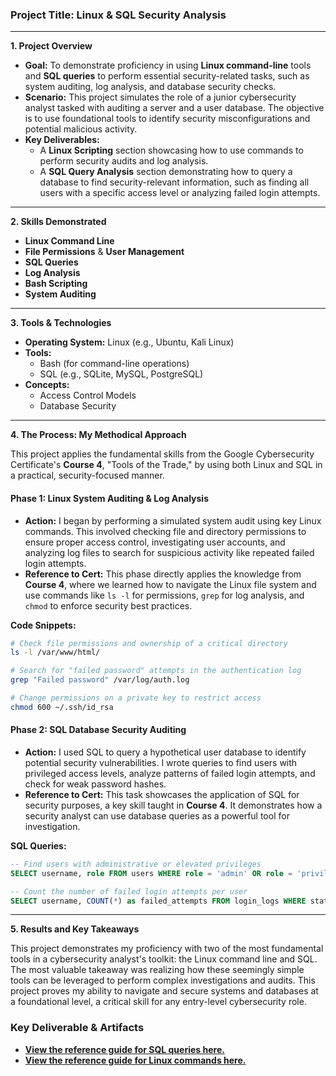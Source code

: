 ### **Project Title: Linux & SQL Security Analysis**

-----

**1. Project Overview**

  * **Goal:** To demonstrate proficiency in using **Linux command-line** tools and **SQL queries** to perform essential security-related tasks, such as system auditing, log analysis, and database security checks.
  * **Scenario:** This project simulates the role of a junior cybersecurity analyst tasked with auditing a server and a user database. The objective is to use foundational tools to identify security misconfigurations and potential malicious activity.
  * **Key Deliverables:**
      * A **Linux Scripting** section showcasing how to use commands to perform security audits and log analysis.
      * A **SQL Query Analysis** section demonstrating how to query a database to find security-relevant information, such as finding all users with a specific access level or analyzing failed login attempts.

-----

**2. Skills Demonstrated**

  * **Linux Command Line**
  * **File Permissions** & **User Management**
  * **SQL Queries**
  * **Log Analysis**
  * **Bash Scripting**
  * **System Auditing**

-----

**3. Tools & Technologies**

  * **Operating System:** Linux (e.g., Ubuntu, Kali Linux)
  * **Tools:**
      * Bash (for command-line operations)
      * SQL (e.g., SQLite, MySQL, PostgreSQL)
  * **Concepts:**
      * Access Control Models
      * Database Security

-----

**4. The Process: My Methodical Approach**

This project applies the fundamental skills from the Google Cybersecurity Certificate's **Course 4**, "Tools of the Trade," by using both Linux and SQL in a practical, security-focused manner.

#### **Phase 1: Linux System Auditing & Log Analysis**

  * **Action:** I began by performing a simulated system audit using key Linux commands. This involved checking file and directory permissions to ensure proper access control, investigating user accounts, and analyzing log files to search for suspicious activity like repeated failed login attempts.
  * **Reference to Cert:** This phase directly applies the knowledge from **Course 4**, where we learned how to navigate the Linux file system and use commands like `ls -l` for permissions, `grep` for log analysis, and `chmod` to enforce security best practices.

**Code Snippets:**

```bash
# Check file permissions and ownership of a critical directory
ls -l /var/www/html/

# Search for "failed password" attempts in the authentication log
grep "Failed password" /var/log/auth.log

# Change permissions on a private key to restrict access
chmod 600 ~/.ssh/id_rsa
```

#### **Phase 2: SQL Database Security Auditing**

  * **Action:** I used SQL to query a hypothetical user database to identify potential security vulnerabilities. I wrote queries to find users with privileged access levels, analyze patterns of failed login attempts, and check for weak password hashes.
  * **Reference to Cert:** This task showcases the application of SQL for security purposes, a key skill taught in **Course 4**. It demonstrates how a security analyst can use database queries as a powerful tool for investigation.

**SQL Queries:**

```sql
-- Find users with administrative or elevated privileges
SELECT username, role FROM users WHERE role = 'admin' OR role = 'privileged';

-- Count the number of failed login attempts per user
SELECT username, COUNT(*) as failed_attempts FROM login_logs WHERE status = 'failed' GROUP BY username ORDER BY failed_attempts DESC;
```

-----

**5. Results and Key Takeaways**

This project demonstrates my proficiency with two of the most fundamental tools in a cybersecurity analyst's toolkit: the Linux command line and SQL. The most valuable takeaway was realizing how these seemingly simple tools can be leveraged to perform complex investigations and audits. This project proves my ability to navigate and secure systems and databases at a foundational level, a critical skill for any entry-level cybersecurity role.

### **Key Deliverable & Artifacts**

  * **[View the reference guide for SQL queries here.](sql_queries.pdf)**
  * **[View the reference guide for Linux commands here.](linux-comands.pdf)**